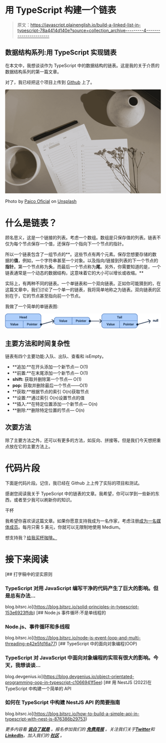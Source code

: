 # 用 TypeScript 构建一个链表

> 原文：<https://javascript.plainenglish.io/build-a-linked-list-in-typescript-78a4414d140e?source=collection_archive---------4----------------------->

## 数据结构系列:用 TypeScript 实现链表

在本文中，我想谈谈作为 TypeScript 中的数据结构的链表。这是我的关于介质的数据结构系列的第一篇文章。

对了，我已经把这个项目上传到 [Github](https://github.com/hellokvn/linked-list-in-typescript) 上了。

![](img/ea6535a902a76801cd5959608193d797.png)

Photo by [Paico Oficial](https://unsplash.com/@paicooficial?utm_source=medium&utm_medium=referral) on [Unsplash](https://unsplash.com?utm_source=medium&utm_medium=referral)

# 什么是链表？

顾名思义，这是一个链接的列表。考虑一个数组。数组是只保存值的列表。链表不仅为每个节点保存一个值，还保存一个指向下一个节点的指针。

所以一个链表包含了一组节点的**。这些节点有两个元素。保存您想要存储的数据的**值**，例如，一个字符串甚至一个对象。以及指向/链接到列表的下一个节点的**指针**。第一个节点称为**头**，而最后一个节点称为**尾**。另外，你需要知道的是，一个链表通常是一个动态的数据结构，这意味着它的大小可以增长或收缩。**

实际上，有两种不同的链表。一个单链表和一个双向链表。正如你可能猜到的，在这篇文章中，我们讨论了一个单一的链表，我将简单地称之为链表。双向链表的区别在于，它的节点甚至指向前一个节点。

我做了一个简单的单链表图:

![](img/e99615642bafb5e3660c11c5fbb4fbd3.png)

## 主要方法和时间复杂性

链表有四个主要功能:入队、出队、查看和 isEmpty。

*   **追加:**在开头添加一个新节点— O(1)
*   **前置:**在末尾添加一个新节点— O(1)
*   **shift:** 获取并删除第一个节点— O(1)
*   **pop:** 获取并删除最后一个节点——O(1)
*   **获取:**根据节点的索引 O(n)获取节点
*   **设置:**通过索引 O(n)设置节点的值
*   **插入:**在特定位置添加一个新节点— O(n)
*   **删除:**删除特定位置的节点— O(n)

## 次要方法

除了主要方法之外，还可以有更多的方法，如反向、拼接等。但是我们今天想把重点放在它的主要方法上。

# 代码片段

下面是代码片段。记住，我已经在 Github 上上传了实际的项目和测试。

感谢您阅读我关于 TypeScript 中的链表的文章。我希望，你可以学到一些新的东西，或者至少我可以刷新你的知识。

干杯

我希望你喜欢读这篇文章。如果你愿意支持我成为一名作家，考虑注册[成为一名媒体成员](https://medium.com/@hellokevinvogel/membership)。每月只需 5 美元，你就可以无限制地使用 Medium。

想支持我？[给我买杯咖啡。](https://www.buymeacoffee.com/hellokevinvogel)

# 接下来阅读

[](https://blog.bitsrc.io/solid-principles-in-typescript-153e6923ffdb) [## 打字稿中的坚实原则

### TypeScript 对用 JavaScript 编写干净的代码产生了巨大的影响。但是总有办法…

blog.bitsrc.io](https://blog.bitsrc.io/solid-principles-in-typescript-153e6923ffdb) [](https://blog.bitsrc.io/node-js-event-loop-and-multi-threading-e42e5fd16a77) [## Node.js 事件循环:不是单线程的

### Node.js、事件循环和多线程

blog.bitsrc.io](https://blog.bitsrc.io/node-js-event-loop-and-multi-threading-e42e5fd16a77) [](https://blog.devgenius.io/object-orientated-programming-oop-in-typescript-c1066941f5ee) [## TypeScript 中的面向对象编程(OOP)

### TypeScript 对 JavaScript 中面向对象编程的实现有很大的影响。今天，我想谈谈…

blog.devgenius.io](https://blog.devgenius.io/object-orientated-programming-oop-in-typescript-c1066941f5ee) [](https://blog.bitsrc.io/how-to-build-a-simple-api-in-typescript-with-nest-js-876386b29753) [## 用 NestJS (2022)在 TypeScript 中构建一个简单的 API

### 如何在 TypeScript 中构建 NestJS API 的简要指南

blog.bitsrc.io](https://blog.bitsrc.io/how-to-build-a-simple-api-in-typescript-with-nest-js-876386b29753) 

*更多内容看* [***说白了就是***](https://plainenglish.io/) *。报名参加我们的* [***免费周报***](http://newsletter.plainenglish.io/) *。关注我们关于*[***Twitter***](https://twitter.com/inPlainEngHQ)*和*[***LinkedIn***](https://www.linkedin.com/company/inplainenglish/)*。加入我们的* [***社区***](https://discord.gg/GtDtUAvyhW) *。*
